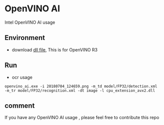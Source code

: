 # OpenVINO AI
Intel OpenVINO AI usage

## Environment
* download [dll file](https://github.com/YaoxinShi/obs-binary/blob/master/obs_dist_2019R3.1_debug.7z), 
  This is for OpenVINO R3 

## Run
* ocr usage
```
openvino_ai.exe -i 20180704_124659.png -m_td model/FP32/detection.xml -m_tr model/FP32/recognition.xml -dt image -l cpu_extension_avx2.dll
```











## comment
If you have any OpenVINO AI usage , please feel free to contribute this repo
